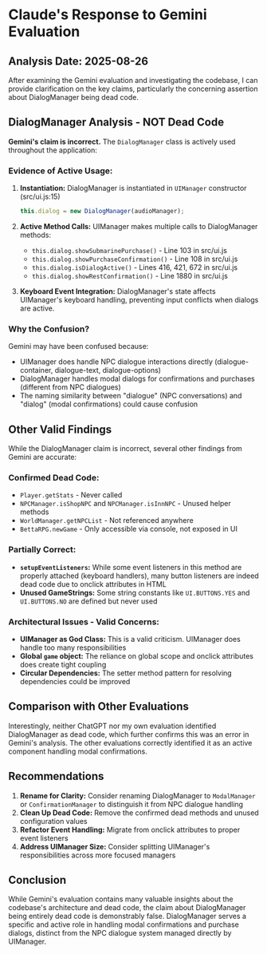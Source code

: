 # Claude's Response to Gemini Evaluation

## Analysis Date: 2025-08-26

After examining the Gemini evaluation and investigating the codebase, I can provide clarification on the key claims, particularly the concerning assertion about DialogManager being dead code.

## DialogManager Analysis - NOT Dead Code

**Gemini's claim is incorrect.** The `DialogManager` class is actively used throughout the application:

### Evidence of Active Usage:

1. **Instantiation:** DialogManager is instantiated in `UIManager` constructor (src/ui.js:15)
   ```javascript
   this.dialog = new DialogManager(audioManager);
   ```

2. **Active Method Calls:** UIManager makes multiple calls to DialogManager methods:
   - `this.dialog.showSubmarinePurchase()` - Line 103 in src/ui.js
   - `this.dialog.showPurchaseConfirmation()` - Line 108 in src/ui.js
   - `this.dialog.isDialogActive()` - Lines 416, 421, 672 in src/ui.js
   - `this.dialog.showRestConfirmation()` - Line 1880 in src/ui.js

3. **Keyboard Event Integration:** DialogManager's state affects UIManager's keyboard handling, preventing input conflicts when dialogs are active.

### Why the Confusion?

Gemini may have been confused because:
- UIManager does handle NPC dialogue interactions directly (dialogue-container, dialogue-text, dialogue-options)
- DialogManager handles modal dialogs for confirmations and purchases (different from NPC dialogues)
- The naming similarity between "dialogue" (NPC conversations) and "dialog" (modal confirmations) could cause confusion

## Other Valid Findings

While the DialogManager claim is incorrect, several other findings from Gemini are accurate:

### Confirmed Dead Code:
- `Player.getStats` - Never called
- `NPCManager.isShopNPC` and `NPCManager.isInnNPC` - Unused helper methods
- `WorldManager.getNPCList` - Not referenced anywhere
- `BettaRPG.newGame` - Only accessible via console, not exposed in UI

### Partially Correct:
- **`setupEventListeners`:** While some event listeners in this method are properly attached (keyboard handlers), many button listeners are indeed dead code due to onclick attributes in HTML
- **Unused GameStrings:** Some string constants like `UI.BUTTONS.YES` and `UI.BUTTONS.NO` are defined but never used

### Architectural Issues - Valid Concerns:
- **UIManager as God Class:** This is a valid criticism. UIManager does handle too many responsibilities
- **Global `game` object:** The reliance on global scope and onclick attributes does create tight coupling
- **Circular Dependencies:** The setter method pattern for resolving dependencies could be improved

## Comparison with Other Evaluations

Interestingly, neither ChatGPT nor my own evaluation identified DialogManager as dead code, which further confirms this was an error in Gemini's analysis. The other evaluations correctly identified it as an active component handling modal confirmations.

## Recommendations

1. **Rename for Clarity:** Consider renaming DialogManager to `ModalManager` or `ConfirmationManager` to distinguish it from NPC dialogue handling
2. **Clean Up Dead Code:** Remove the confirmed dead methods and unused configuration values
3. **Refactor Event Handling:** Migrate from onclick attributes to proper event listeners
4. **Address UIManager Size:** Consider splitting UIManager's responsibilities across more focused managers

## Conclusion

While Gemini's evaluation contains many valuable insights about the codebase's architecture and dead code, the claim about DialogManager being entirely dead code is demonstrably false. DialogManager serves a specific and active role in handling modal confirmations and purchase dialogs, distinct from the NPC dialogue system managed directly by UIManager.